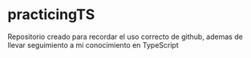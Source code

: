 # practicingTS
Repositorio creado para recordar el uso correcto de github, ademas de llevar seguimiento a mi conocimiento en TypeScript
